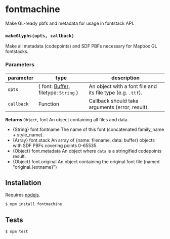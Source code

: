 # fontmachine

Make GL-ready pbfs and metadata for usage in fontstack API.


### `makeGlyphs(opts, callback)`

Make all metadata (codepoints) and SDF PBFs
necessary for Mapbox GL fontstacks.

### Parameters

| parameter  | type                                                                      | description                                                 |
| ---------- | ------------------------------------------------------------------------- | ----------------------------------------------------------- |
| `opts`     | { font: <a href="Buffer.html">Buffer</a>, filetype: <code>String</code> } | An object with a font file and its file type (e.g. `.ttf`). |
| `callback` | Function                                                                  | Callback should take arguments (error, result).             |



**Returns** `Object`, font An object containing all files and data.
* {String} font.fontname The name of this font (concatenated family_name + style_name).
* {Array} font.stack An array of {name: filename, data: buffer} objects with SDF PBFs covering points 0-65535.
* {Object} font.metadata An object where `data` is a stringified codepoints result.
* {Object} font.original An object containing the original font file (named "original.{extname}")

## Installation

Requires [nodejs](http://nodejs.org/).

```sh
$ npm install fontmachine
```

## Tests

```sh
$ npm test
```
